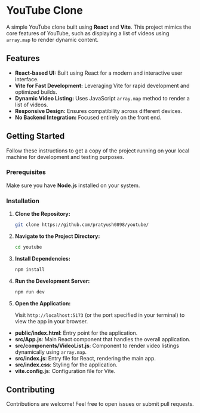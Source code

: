 # YouTube Clone

A simple YouTube clone built using **React** and **Vite**. This project mimics the core features of YouTube, such as displaying a list of videos using `array.map` to render dynamic content.

## Features

- **React-based UI:** Built using React for a modern and interactive user interface.
- **Vite for Fast Development:** Leveraging Vite for rapid development and optimized builds.
- **Dynamic Video Listing:** Uses JavaScript `array.map` method to render a list of videos.
- **Responsive Design:** Ensures compatibility across different devices.
- **No Backend Integration:** Focused entirely on the front end.

## Getting Started

Follow these instructions to get a copy of the project running on your local machine for development and testing purposes.

### Prerequisites

Make sure you have **Node.js** installed on your system.

### Installation

1. **Clone the Repository:**

   ```bash
   git clone https://github.com/pratyush0898/youtube/
   ```

2. **Navigate to the Project Directory:**

   ```bash
   cd youtube
   ```

3. **Install Dependencies:**

   ```bash
   npm install
   ```

4. **Run the Development Server:**

   ```bash
   npm run dev
   ```

5. **Open the Application:**

   Visit `http://localhost:5173` (or the port specified in your terminal) to view the app in your browser.


- **public/index.html**: Entry point for the application.
- **src/App.js**: Main React component that handles the overall application.
- **src/components/VideoList.js**: Component to render video listings dynamically using `array.map`.
- **src/index.js**: Entry file for React, rendering the main app.
- **src/index.css**: Styling for the application.
- **vite.config.js**: Configuration file for Vite.

## Contributing

Contributions are welcome! Feel free to open issues or submit pull requests.
